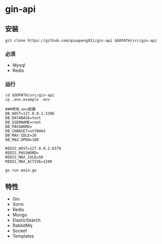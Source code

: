 # gin-api

## 安装
```
git clone https://github.com/qiuapeng921/gin-api $GOPATH/src/gin-api
```

### 必须

- Mysql
- Redis

### 运行
```
cd $GOPATH/src/gin-api
cp .env.example .env

###修改.env配置
DB_HOST=127.0.0.1:3306
DB_DATABASE=test
DB_USERNAME=root
DB_PASSWORD=
DB_CHARSET=utf8mb4
DB_MAX_IDLE=20
DB_MAX_OPEN=100

REDIS_HOST=127.0.0.1:6379
REDIS_PASSWORD=
REDIS_MAX_IDLE=50
REDIS_MAX_ACTIVE=1200

go run main.go
```

## 特性
- Gin
- Xorm
- Redis
- Mongo
- ElasticSearch
- RabbitMq
- Socket
- Templates
